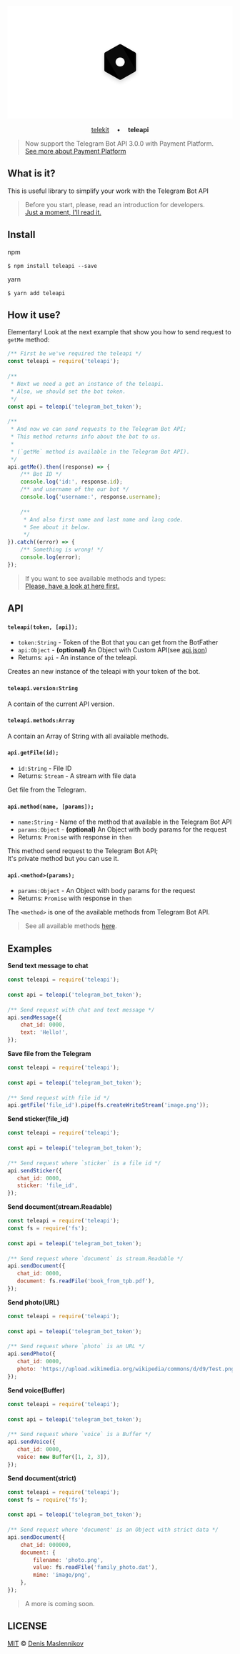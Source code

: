 <p align="center">
    <a href="#what-is-it" alt="teleapi">
        <img src=".github/header.png" alt="Header image"/>
    </a>
</p>

<p align="center">
    <a href="https://github.com/telekits/telekit">telekit</a>
    <strong>&emsp;&bull;&emsp;</strong>
    <strong>teleapi</strong>
</p>

> Now support the Telegram Bot API 3.0.0 with Payment Platform.  
> [See more about Payment Platform](https://core.telegram.org/bots/payments "Bot Payments API")


## What is it?
This is useful library to simplify your work with the Telegram Bot API
> Before you start, please, read an introduction for developers.  
> [Just a moment, I'll read it.](https://core.telegram.org/bots "Bots: an introduction for developers")


## Install
npm
```console
$ npm install teleapi --save
```

yarn
```console
$ yarn add teleapi
```


## How it use?
Elementary!
Look at the next example that show you how to send request to `getMe` method:
```javascript
/** First be we've required the teleapi */
const teleapi = require('teleapi');

/**
 * Next we need a get an instance of the teleapi.
 * Also, we should set the bot token.
 */
const api = teleapi('telegram_bot_token');

/**
 * And now we can send requests to the Telegram Bot API;
 * This method returns info about the bot to us.
 *
 * (`getMe` method is available in the Telegram Bot API).
 */
api.getMe().then((response) => {
    /** Bot ID */
    console.log('id:', response.id);
    /** and username of the our bot */
    console.log('username:', response.username);

    /**
     * And also first name and last name and lang code.
     * See about it below.
     */
}).catch((error) => {
    /** Something is wrong! */
    console.log(error);
});
```
> If you want to see available methods and types:  
> [Please, have a look at here first.](https://core.telegram.org/bots/api#available-types "Telegram Bot API")


## API
#### `teleapi(token, [api]);`
 * `token:String` - Token of the Bot that you can get from the BotFather
 * `api:Object` - **(optional)** An Object with Custom API(see [api.json](./api.json "Default API"))  
 * Returns: `api` - An instance of the teleapi.

Creates an new instance of the teleapi with your token of the bot.  


#### `teleapi.version:String`
A contain of the current API version.  


#### `teleapi.methods:Array`
A contain an Array of String with all available methods.  


#### `api.getFile(id);`
 * `id:String` - File ID
 * Returns: `Stream` - A stream with file data 

Get file from the Telegram.  


#### `api.method(name, [params]);`
 * `name:String` - Name of the method that available in the Telegram Bot API
 * `params:Object` - **(optional)** An Object with body params for the request
 * Returns: `Promise` with response in `then`

This method send request to the Telegram Bot API;  
It's private method but you can use it.  


#### `api.<method>(params);`
 * `params:Object` - An Object with body params for the request
 * Returns: `Promise` with response in `then`

The `<method>` is one of the available methods from Telegram Bot API.  

> See all available methods [here](https://core.telegram.org/bots/api#available-methods "Telegram Bot API").


## Examples

**Send text message to chat**
```javascript
const teleapi = require('teleapi');

const api = teleapi('telegram_bot_token');

/** Send request with chat and text message */
api.sendMessage({
    chat_id: 0000,
    text: 'Hello!', 
});
```


**Save file from the Telegram**
```javascript
const teleapi = require('teleapi');

const api = teleapi('telegram_bot_token');

/** Send request with file id */
api.getFile('file_id').pipe(fs.createWriteStream('image.png'));
```


**Send sticker(file_id)**
```javascript
const teleapi = require('teleapi');

const api = teleapi('telegram_bot_token');

/** Send request where `sticker` is a file id */
api.sendSticker({
   chat_id: 0000,
   sticker: 'file_id', 
});
```


**Send document(stream.Readable)**
```javascript
const teleapi = require('teleapi');
const fs = require('fs');

const api = teleapi('telegram_bot_token');

/** Send request where `document` is stream.Readable */
api.sendDocument({
   chat_id: 0000,
   document: fs.readFile('book_from_tpb.pdf'), 
});
```


**Send photo(URL)**
```javascript
const teleapi = require('teleapi');

const api = teleapi('telegram_bot_token');

/** Send request where `photo` is an URL */
api.sendPhoto({
   chat_id: 0000,
   photo: 'https://upload.wikimedia.org/wikipedia/commons/d/d9/Test.png', 
});
```

**Send voice(Buffer)**
```javascript
const teleapi = require('teleapi');

const api = teleapi('telegram_bot_token');

/** Send request where `voice` is a Buffer */
api.sendVoice({
   chat_id: 0000,
   voice: new Buffer([1, 2, 3]), 
});
```


**Send document(strict)**
```javascript
const teleapi = require('teleapi');
const fs = require('fs');

const api = teleapi('telegram_bot_token');

/** Send request where 'document' is an Object with strict data */
api.sendDocument({
    chat_id: 000000,
    document: {
        filename: 'photo.png',
        value: fs.readFile('family_photo.dat'),
        mime: 'image/png',
    },
});
```


> A more is coming soon.


## LICENSE
[MIT](./LICENSE "The MIT License") © [Denis Maslennikov](https://github.com/nof1000 "Author")
